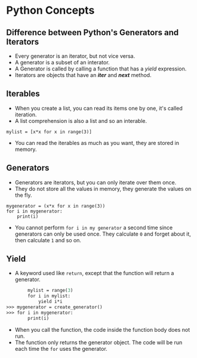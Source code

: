 # Python Concepts

## Difference between Python's Generators and Iterators
- Every generator is an iterator, but not vice versa.
- A generator is a subset of an interator.
- A Generator is called by calling a function that has a *yield* expression.
- Iterators are objects that have an *__iter__* and *__next__* method.


## Iterables
- When you create a list, you can read its items one by one, it's called iteration.
- A list comprehension is also a list and so an interable.
```
mylist = [x*x for x in range(3)]
```
- You can read the iterables as much as you want, they are stored in memory.

## Generators
- Generators are iterators, but you can only iterate over them once.
- They do not store all the values in memory, they generate the values on the fly.
```
mygenerator = (x*x for x in range(3))
for i in mygenerator:
    print(i)
```
- You cannot perform `for i in my generator` a second time since generators can only be used once. They calculate `0` and forget about it, then calculate `1` and so on.

## Yield
- A keyword used like `return`, except that the function will return a generator.
``` def create_generator():
        mylist = range(3)
        for i in mylist:
            yield i*i
>>> mygenerator = create_generator()
>>> for i in mygenerator:
        print(i)
```
- When you call the function, the code inside the function body does not run.
- The function only returns the generator object. The code will be run each time the `for` uses the generator.

